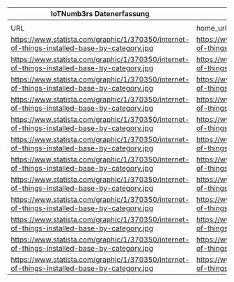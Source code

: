|IoTNumb3rs Datenerfassung|||||||||||
| ---- | ---- | ---- | ---- | ---- | ---- | ---- | ---- | ---- | ---- | ---- |
||||||||||||
|URL|home_url|filename|device_class|device_count|market_class|market_volume|prognosis_year|publication_year|authorship_class|Dropbox folder|
|https://www.statista.com/graphic/1/370350/internet-of-things-installed-base-by-category.jpg|https://www.statista.com/statistics/370350/internet-of-things-installed-base-by-category/|file4_370350.png|units installed(consumer)|2280000000|||2014|2019|expert|Pattoho/20190107-1200|
|https://www.statista.com/graphic/1/370350/internet-of-things-installed-base-by-category.jpg|https://www.statista.com/statistics/370350/internet-of-things-installed-base-by-category/|file4_370350.png|units installed(business)|1500000000|||2014|2019|expert|Pattoho/20190107-1200|
|https://www.statista.com/graphic/1/370350/internet-of-things-installed-base-by-category.jpg|https://www.statista.com/statistics/370350/internet-of-things-installed-base-by-category/|file4_370350.png|units installed(consumer)|3020000000|||2015|2019|expert|Pattoho/20190107-1200|
|https://www.statista.com/graphic/1/370350/internet-of-things-installed-base-by-category.jpg|https://www.statista.com/statistics/370350/internet-of-things-installed-base-by-category/|file4_370350.png|units installed(business)|1900000000|||2015|2019|expert|Pattoho/20190107-1200|
|https://www.statista.com/graphic/1/370350/internet-of-things-installed-base-by-category.jpg|https://www.statista.com/statistics/370350/internet-of-things-installed-base-by-category/|file4_370350.png|units installed(consumer)|3960000000|||2016|2019|expert|Pattoho/20190107-1200|
|https://www.statista.com/graphic/1/370350/internet-of-things-installed-base-by-category.jpg|https://www.statista.com/statistics/370350/internet-of-things-installed-base-by-category/|file4_370350.png|units installed(business)|2420000000|||2016|2019|expert|Pattoho/20190107-1200|
|https://www.statista.com/graphic/1/370350/internet-of-things-installed-base-by-category.jpg|https://www.statista.com/statistics/370350/internet-of-things-installed-base-by-category/|file4_370350.png|units installed(consumer)|5240000000|||2017|2019|expert|Pattoho/20190107-1200|
|https://www.statista.com/graphic/1/370350/internet-of-things-installed-base-by-category.jpg|https://www.statista.com/statistics/370350/internet-of-things-installed-base-by-category/|file4_370350.png|units installed(consumer)|3140000000|||2017|2019|expert|Pattoho/20190107-1200|
|https://www.statista.com/graphic/1/370350/internet-of-things-installed-base-by-category.jpg|https://www.statista.com/statistics/370350/internet-of-things-installed-base-by-category/|file4_370350.png|units installed(consumer)|7040000000|||2018|2019|expert|Pattoho/20190107-1200|
|https://www.statista.com/graphic/1/370350/internet-of-things-installed-base-by-category.jpg|https://www.statista.com/statistics/370350/internet-of-things-installed-base-by-category/|file4_370350.png|units installed(consumer)|4160000000|||2018|2019|expert|Pattoho/20190107-1200|
|https://www.statista.com/graphic/1/370350/internet-of-things-installed-base-by-category.jpg|https://www.statista.com/statistics/370350/internet-of-things-installed-base-by-category/|file4_370350.png|units installed(consumer)|12860000000|||2018|2019|expert|Pattoho/20190107-1200|
|https://www.statista.com/graphic/1/370350/internet-of-things-installed-base-by-category.jpg|https://www.statista.com/statistics/370350/internet-of-things-installed-base-by-category/|file4_370350.png|units installed(consumer)|7550000000|||2018|2019|expert|Pattoho/20190107-1200|

